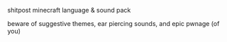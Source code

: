 shitpost minecraft language & sound pack

beware of suggestive themes, ear piercing sounds, and epic pwnage (of you)
